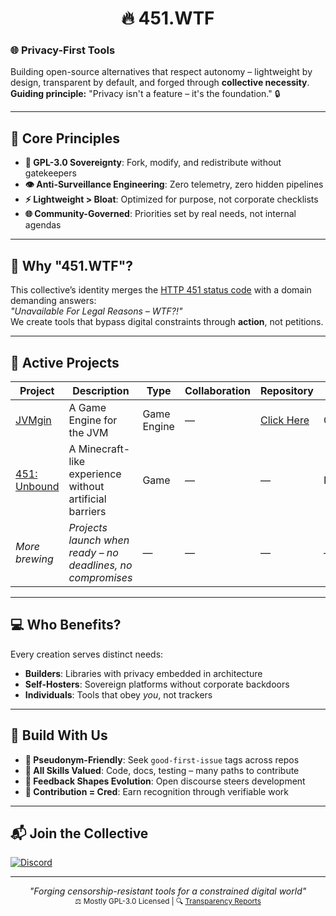 <p align="center">
  <h1 align="center">🔥 451.WTF</h1>
</p>

### 🌐 **Privacy-First Tools**
Building open-source alternatives that respect autonomy – lightweight by design, transparent by default, and forged through **collective necessity**.  
**Guiding principle:** "Privacy isn't a feature – it's the foundation." 🔒

---

## 🧭 **Core Principles**
- **📜 GPL-3.0 Sovereignty**: Fork, modify, and redistribute without gatekeepers
- **👁️ Anti-Surveillance Engineering**: Zero telemetry, zero hidden pipelines
- **⚡ Lightweight > Bloat**: Optimized for purpose, not corporate checklists
- **🌐 Community-Governed**: Priorities set by real needs, not internal agendas

---

## 🤔 **Why "451.WTF"?**
This collective’s identity merges the [HTTP 451 status code](https://developer.mozilla.org/en-US/docs/Web/HTTP/Status/451) with a domain demanding answers:  
*"Unavailable For Legal Reasons – WTF?!"*  
We create tools that bypass digital constraints through **action**, not petitions.

---

## 🚀 **Active Projects**
| Project | Description | Type | Collaboration | Repository | Licensed |
|---------|-------------|------|---------------|------------|----------|
| [JVMgin](https://jvmgin.451.wtf/) | A Game Engine for the JVM | Game Engine | — | [Click Here](https://github.com/451wtf/JVMgin) | GPL v3.0 |
| [451: Unbound](https://unbound.451.wtf/) | A Minecraft-like experience without artificial barriers | Game | — | — | Proprietary |
| *More brewing* | *Projects launch when ready – no deadlines, no compromises* | — | — | — | — |

---

## 💻 **Who Benefits?**
Every creation serves distinct needs:
- **Builders**: Libraries with privacy embedded in architecture
- **Self-Hosters**: Sovereign platforms without corporate backdoors
- **Individuals**: Tools that obey *you*, not trackers

---

## 🤝 **Build With Us**
- **🌱 Pseudonym-Friendly**: Seek `good-first-issue` tags across repos
- **🔧 All Skills Valued**: Code, docs, testing – many paths to contribute
- **📢 Feedback Shapes Evolution**: Open discourse steers development
- **🎯 Contribution = Cred**: Earn recognition through verifiable work

---

## 📬 **Join the Collective**

[![Discord](https://img.shields.io/badge/Ask_Questions-Discord-5865f2?style=for-the-badge&logo=discord)](https://discord.gg/u6DjWuuDcw)  

---

<p align="center">
  <em>"Forging censorship-resistant tools for a constrained digital world"</em><br>
  <sub>⚖️ Mostly GPL-3.0 Licensed | 🔍 <a href="https://451.wtf/transparency">Transparency Reports</a></sub>
</p>
